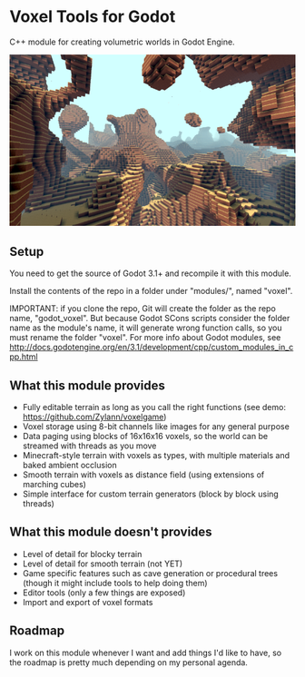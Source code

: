 Voxel Tools for Godot
=========================

C++ module for creating volumetric worlds in Godot Engine.

![Example screenshot](screenshots/2016_05_04_0319_w800.png)

Setup
------

You need to get the source of Godot 3.1+ and recompile it with this module.

Install the contents of the repo in a folder under "modules/", named "voxel".

IMPORTANT: if you clone the repo, Git will create the folder as the repo name, "godot_voxel". But because Godot SCons scripts consider the folder name as the module's name, it will generate wrong function calls, so you must rename the folder "voxel".
For more info about Godot modules, see http://docs.godotengine.org/en/3.1/development/cpp/custom_modules_in_cpp.html


What this module provides
---------------------------

- Fully editable terrain as long as you call the right functions (see demo: https://github.com/Zylann/voxelgame)
- Voxel storage using 8-bit channels like images for any general purpose
- Data paging using blocks of 16x16x16 voxels, so the world can be streamed with threads as you move
- Minecraft-style terrain with voxels as types, with multiple materials and baked ambient occlusion
- Smooth terrain with voxels as distance field (using extensions of marching cubes)
- Simple interface for custom terrain generators (block by block using threads)


What this module doesn't provides
-----------------------------------

- Level of detail for blocky terrain
- Level of detail for smooth terrain (not YET)
- Game specific features such as cave generation or procedural trees (though it might include tools to help doing them)
- Editor tools (only a few things are exposed)
- Import and export of voxel formats

Roadmap
---------

I work on this module whenever I want and add things I'd like to have, so the roadmap is pretty much depending on my personal agenda.

